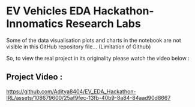 # EV Vehicles EDA Hackathon-Innomatics Research Labs

Some of the data visualisation plots and charts in the notebook are not visible in this GitHub repository file... (Limitation of Github)

So, to view the real project in its originality please watch the video below :

## Project Video :

https://github.com/Aditya8404/EV_EDA_Hackathon-IRL/assets/108679600/25af9fec-13fb-40b9-8a84-84aad90d8667

